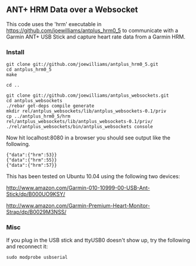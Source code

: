 ## ANT+ HRM Data over a Websocket

This code uses the 'hrm' executable in https://github.com/joewilliams/antplus_hrm0_5 to communicate with a Garmin ANT+ USB Stick and capture heart rate data from a Garmin HRM. 

### Install

	git clone git://github.com/joewilliams/antplus_hrm0_5.git
	cd antplus_hrm0_5
	make

	cd ..

	git clone git://github.com/joewilliams/antplus_websockets.git
	cd antplus_websockets
	./rebar get-deps compile generate
	mkdir rel/antplus_websockets/lib/antplus_websockets-0.1/priv
	cp ../antplus_hrm0_5/hrm rel/antplus_websockets/lib/antplus_websockets-0.1/priv/
	./rel/antplus_websockets/bin/antplus_websockets console

Now hit localhost:8080 in a browser you should see output like the following.

	{"data":{"hrm":53}}
	{"data":{"hrm":55}}
	{"data":{"hrm":57}}

This has been tested on Ubuntu 10.04 using the following two devices:

http://www.amazon.com/Garmin-010-10999-00-USB-Ant-Stick/dp/B000UO9KSY/

http://www.amazon.com/Garmin-Premium-Heart-Monitor-Strap/dp/B0029M3NSS/

### Misc

If you plug in the USB stick and ttyUSB0 doesn't show up, try the following and reconnect it:

	sudo modprobe usbserial
